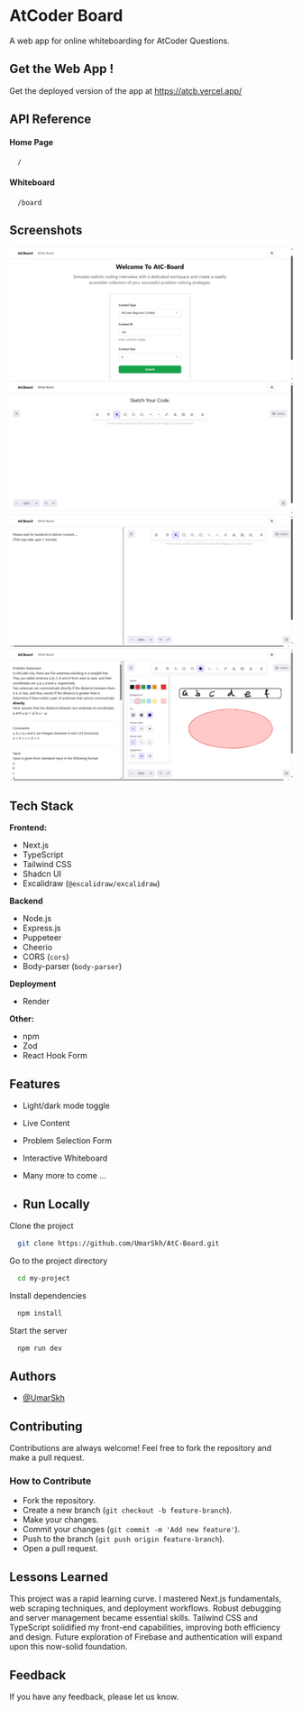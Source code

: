 
# AtCoder Board

A web app for online whiteboarding for AtCoder Questions.

## Get the Web App !

Get the deployed version of the app at https://atcb.vercel.app/

## API Reference

#### Home Page

```
  /
```

#### Whiteboard

```
  /board
```

## Screenshots
![Homepage](assets/Screenshots/Homepage.png)
![Whiteboard](assets/Screenshots/Whiteboard.png)
![Fetching](assets/Screenshots/Fetching.png)
![Content](assets/Screenshots/Content.png)

## Tech Stack

**Frontend:**

* Next.js
* TypeScript
* Tailwind CSS
* Shadcn UI
* Excalidraw (`@excalidraw/excalidraw`)

**Backend**

* Node.js
* Express.js
* Puppeteer
* Cheerio
* CORS (`cors`)
* Body-parser (`body-parser`)

**Deployment**

* Render

**Other:**

* npm
* Zod
* React Hook Form

## Features

- Light/dark mode toggle
- Live Content
- Problem Selection Form
- Interactive Whiteboard
- Many more to come ...

- ## Run Locally

Clone the project

```bash
  git clone https://github.com/UmarSkh/AtC-Board.git
```

Go to the project directory

```bash
  cd my-project
```

Install dependencies

```bash
  npm install
```

Start the server

```bash
  npm run dev
```

## Authors

- [@UmarSkh](https://github.com/UmarSkh)

## Contributing

Contributions are always welcome! Feel free to fork the repository and make a pull request.

### How to Contribute
- Fork the repository.
- Create a new branch (```git checkout -b feature-branch```).
- Make your changes.
- Commit your changes (```git commit -m 'Add new feature'```).
- Push to the branch (```git push origin feature-branch```).
- Open a pull request.

## Lessons Learned

This project was a rapid learning curve. I mastered Next.js fundamentals, web scraping techniques, and deployment workflows. Robust debugging and server management became essential skills. Tailwind CSS and TypeScript solidified my front-end capabilities, improving both efficiency and design. Future exploration of Firebase and authentication will expand upon this now-solid foundation.

## Feedback

If you have any feedback, please let us know.
